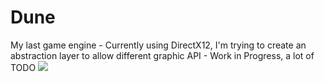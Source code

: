 # Dune
My last game engine - Currently using DirectX12, I'm trying to create an abstraction layer to allow different graphic API - Work in Progress, a lot of TODO
![]([https://github.com/Dune/FlyingLights.gif](https://github.com/Ahzenrei/Dune/blob/main/FlyingLights.gif))
